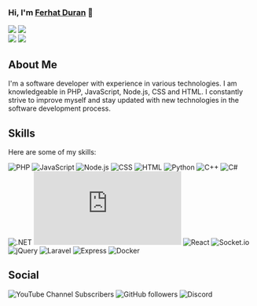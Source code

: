 ### Hi, I'm [Ferhat Duran](https://github.com/Ferhatduran55) 👋

![](https://github-readme-stats.vercel.app/api?username=Ferhatduran55&theme=nightowl&show_icons=true&hide_border=true&card_width=150)
![](https://github-readme-streak-stats.herokuapp.com/?user=Ferhatduran55&theme=nightowl&hide_border=true&card_width=300)<br>
![](https://github-readme-stats.vercel.app/api/top-langs/?username=Ferhatduran55&layout=donut&theme=nightowl&langs_count=6&size_weight=1&count_weight=0&hide_border=true&card_width=250)
![](https://github-readme-stats.vercel.app/api/wakatime?username=Ferhatduran55&layout=compact&theme=nightowl&hide_border=true)<br>
## About Me

I'm a software developer with experience in various technologies. I am knowledgeable in PHP, JavaScript, Node.js, CSS and HTML. I constantly strive to improve myself and stay updated with new technologies in the software development process.

## Skills

Here are some of my skills:

![PHP](https://img.shields.io/badge/PHP-+2yrs-green?style=flat-square&logo=php)
![JavaScript](https://img.shields.io/badge/JavaScript-+4yrs-orange?style=flat-square&logo=javascript)
![Node.js](https://img.shields.io/badge/Node.js-+3yrs-yellow?style=flat-square&logo=node.js)
![CSS](https://img.shields.io/badge/CSS-+5yrs-maroon?style=flat-square&logo=css3)
![HTML](https://img.shields.io/badge/HTML-+5yrs-maroon?style=flat-square&logo=html5)
![Python](https://img.shields.io/badge/Python-+1yrs-<COLOR>?style=flat-square&logo=python)
![C++](https://img.shields.io/badge/C++-+1yrs-<COLOR>?style=flat-square&logo=c%2B%2B)
![C#](https://img.shields.io/badge/C%23-+2yrs-green?style=flat-square&logo=c-sharp)
![.NET](https://img.shields.io/badge/.NET-+1yrs-<COLOR>?style=flat-square&logo=.net)
![Vue.js](https://img.shields.io/badge/Vue.js-+1yrs-<COLOR>?style=flat-square&logo=vue.js)
![React](https://img.shields.io/badge/React-+0yrs-black?style=flat-square&logo=react)
![Socket.io](https://img.shields.io/badge/Socket.io-+2yrs-green?style=flat-square&logo=socket.io)
![jQuery](https://img.shields.io/badge/jQuery-+3yrs-yellow?style=flat-square&logo=jquery)
![Laravel](https://img.shields.io/badge/Laravel-+0yrs-black?style=flat-square&logo=laravel)
![Express](https://img.shields.io/badge/Express-+3yrs-yellow?style=flat-square&logo=express)
![Docker](https://img.shields.io/badge/Docker-+1yrs-<COLOR>?style=flat-square&logo=docker)

## Social

![YouTube Channel Subscribers](https://img.shields.io/youtube/channel/subscribers/UCvV7AVlKqeGYILMHxOvNoEg?style=social)
![GitHub followers](https://img.shields.io/github/followers/Ferhatduran55?style=social)
![Discord](https://img.shields.io/discord/1095484266177118240?label=Chat&logo=discord&style=social)
